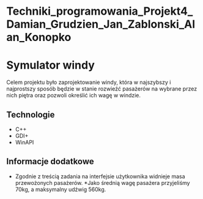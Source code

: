 # Techniki_programowania_Projekt4_Damian_Grudzien_Jan_Zablonski_Alan_Konopko

# Symulator windy
Celem projektu było zaprojektowanie windy, która w najszybszy 
i najprostszy sposób będzie w stanie rozwieźć pasażerów na wybrane przez nich piętra oraz pozwoli określić ich wagę w windzie.

## Technologie
* C++
* GDI+
* WinAPI

## Informacje dodatkowe
* Zgodnie z treścią zadania na interfejsie użytkownika widnieje masa przewożonych pasażerów.
*Jako średnią wagę pasażera przyjeliśmy 70kg, a maksymalny udźwig 560kg.
